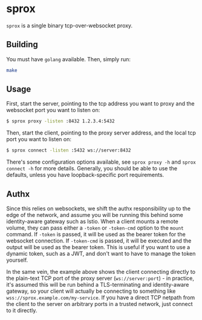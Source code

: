 # sprox

`sprox` is a single binary tcp-over-websocket proxy.

## Building

You must have `golang` available. Then, simply run:

```bash
make
```

## Usage

First, start the server, pointing to the tcp address you want to proxy and the websocket port you want to listen on:

```bash
$ sprox proxy -listen :8432 1.2.3.4:5432
```

Then, start the client, pointing to the proxy server address, and the local tcp port you want to listen on:

```bash
$ sprox connect -listen :5432 ws://server:8432
```

There's some configuration options available, see `sprox proxy -h` and `sprox connect -h` for more details. Generally, you should be able to use the defaults, unless you have loopback-specific port requirements.

## Authx

Since this relies on websockets, we shift the authx responsibility up to the edge of the network, and assume you will be running this behind some identity-aware gateway such as Istio. When a client mounts a remote volume, they can pass either a `-token` or `-token-cmd` option to the `mount` command. If `-token` is passed, it will be used as the bearer token for the websocket connection. If `-token-cmd` is passed, it will be executed and the output will be used as the bearer token. This is useful if you want to use a dynamic token, such as a JWT, and don't want to have to manage the token yourself.

In the same vein, the example above shows the client connecting directly to the plain-text TCP port of the proxy server (`ws://server:port`) - in practice, it's assumed this will be run behind a TLS-terminating and identity-aware gateway, so your client will actually be connecting to something like `wss://sprox.example.com/my-service`. If you have a direct TCP netpath from the client to the server on arbitrary ports in a trusted network, just connect to it directly.
